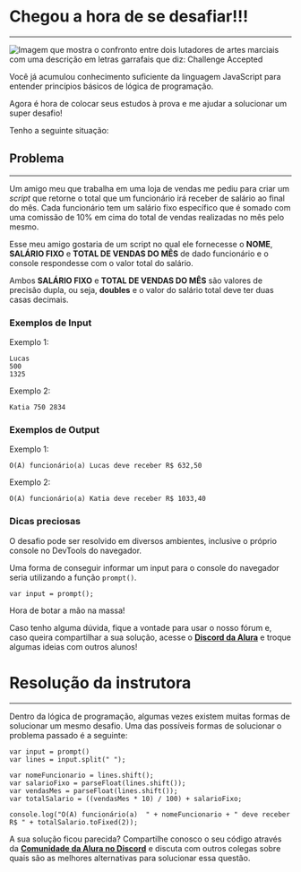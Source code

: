 # Chegou a hora de se desafiar!!!

---

![Imagem que mostra o confronto entre dois lutadores de artes marciais com uma descrição em letras garrafais que diz: Challenge Accepted](https://media.giphy.com/media/3WPKHcTih1xwQ/giphy.gif)

Você já acumulou conhecimento suficiente da linguagem JavaScript para entender princípios básicos de lógica de programação.

Agora é hora de colocar seus estudos à prova e me ajudar a solucionar um super desafio!

Tenho a seguinte situação:

## Problema

---

Um amigo meu que trabalha em uma loja de vendas me pediu para criar um *script* que retorne o total que um funcionário irá receber de salário ao final do mês. Cada funcionário tem um salário fixo específico que é somado com uma comissão de 10% em cima do total de vendas realizadas no mês pelo mesmo. 

Esse meu amigo gostaria de um script no qual ele fornecesse o **NOME**, **SALÁRIO FIXO** e **TOTAL DE VENDAS DO MÊS** de dado funcionário e o console respondesse com o valor total do salário. 

Ambos **SALÁRIO FIXO** e **TOTAL DE VENDAS DO MÊS** são valores de precisão dupla, ou seja, **doubles** e o valor do salário total deve ter duas casas decimais.

### Exemplos de Input

Exemplo 1:
```
Lucas
500
1325
```

Exemplo 2:
```
Katia 750 2834
```

### Exemplos de Output

Exemplo 1:
```
O(A) funcionário(a) Lucas deve receber R$ 632,50
```

Exemplo 2:
```
O(A) funcionário(a) Katia deve receber R$ 1033,40
```

### Dicas preciosas

O desafio pode ser resolvido em diversos ambientes, inclusive o próprio console no DevTools do navegador.

Uma forma de conseguir informar um input para o console do navegador seria utilizando a função `prompt()`.

```
var input = prompt();
```

Hora de botar a mão na massa! 

Caso tenho alguma dúvida, fique a vontade para usar o nosso fórum e, caso queira compartilhar a sua solução, acesse o [**Discord da Alura**](https://discord.gg/QeBdgAjXnn) e troque algumas ideias com outros alunos!

# Resolução da instrutora

---

Dentro da lógica de programação, algumas vezes existem muitas formas de solucionar um mesmo desafio. Uma das possíveis formas de solucionar o problema passado é a seguinte:

```
var input = prompt()
var lines = input.split(" ");
    
var nomeFuncionario = lines.shift();
var salarioFixo = parseFloat(lines.shift());
var vendasMes = parseFloat(lines.shift());
var totalSalario = ((vendasMes * 10) / 100) + salarioFixo;

console.log("O(A) funcionário(a)  " + nomeFuncionario + " deve receber R$ " + totalSalario.toFixed(2));
```

A sua solução ficou parecida? Compartilhe conosco o seu código através da [**Comunidade da Alura no Discord**](https://discord.gg/QeBdgAjXnn) e discuta com outros colegas sobre quais são as melhores alternativas para solucionar essa questão.
